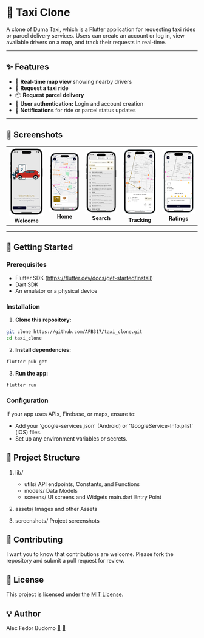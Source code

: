 # 🚖 Taxi Clone

A clone of Duma Taxi, which is a Flutter application for requesting taxi rides or parcel delivery services. Users can create an account or log in, view available drivers on a map, and track their requests in real-time.

---

## ✨ **Features**

- 📍 **Real-time map view** showing nearby drivers
- 🚕 **Request a taxi ride**
- 📦 **Request parcel delivery**
- 👤 **User authentication:** Login and account creation
- 🔔 **Notifications** for ride or parcel status updates

---

## 📸 **Screenshots**

<table>
  <tr>
    <td align="center">
      <img src="screenshots/duma0.png" width="120" alt="Welcome Screen"/><br>
      <b>Welcome</b>
    </td>
    <td align="center">
      <img src="screenshots/duma1.png" width="120" alt="Home Screen"/><br>
      <b>Home</b>
    </td>
    <td align="center">
      <img src="screenshots/duma2.png" width="120" alt="Search Screen"/><br>
      <b>Search</b>
    </td>
    <td align="center">
      <img src="screenshots/duma3.png" width="120" alt="Real time Tracking"/><br>
      <b>Tracking</b>
    </td>
    <td align="center">
      <img src="screenshots/duma4.png" width="120" alt="Rate the Driver"/><br>
      <b>Ratings</b>
    </td>
  </tr>
</table>

---




## 🚀 **Getting Started**

### **Prerequisites**

- Flutter SDK (https://flutter.dev/docs/get-started/install)
- Dart SDK
- An emulator or a physical device

### **Installation**

1. **Clone this repository:**

```bash
git clone https://github.com/AFB317/taxi_clone.git
cd taxi_clone
```

2. **Install dependencies:**
   
```bash
flutter pub get
```
3. **Run the app:**
   
```bash
flutter run
```
### **Configuration**

If your app uses APIs, Firebase, or maps, ensure to:
- Add your 'google-services.json' (Android) or 'GoogleService-Info.plist' (iOS) files.
- Set up any environment variables or secrets.


## 📂 **Project Structure**

1. lib/ 
   - utils/  API endpoints, Constants, and Functions
   - models/        Data Models
   - screens/       UI screens and Widgets
     main.dart      Entry Point
    
2. assets/ Images and other Assets

3. screenshots/ Project screenshots


## 🙌 **Contributing**
 
 I want you to know that contributions are welcome. Please fork the repository and submit a pull request for review.


## 📄 **License**

This project is licensed under the [MIT License](https://github.com/AFB317/taxi_clone/LICENSE).


## 💡 **Author**

Alec Fedor Budomo
[🔗](https://www.linkedin.com/in/alec-fedor-149baa14a/)
[📧](alec7fedor@gmail.com)


